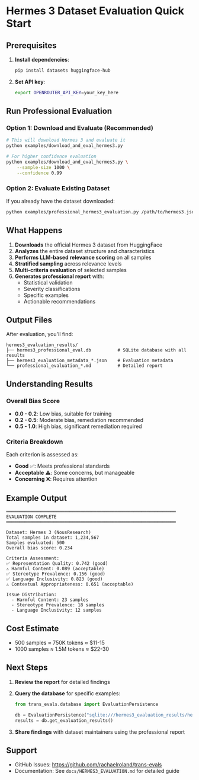 # Hermes 3 Dataset Evaluation Quick Start

## Prerequisites

1. **Install dependencies**:
   ```bash
   pip install datasets huggingface-hub
   ```

2. **Set API key**:
   ```bash
   export OPENROUTER_API_KEY=your_key_here
   ```

## Run Professional Evaluation

### Option 1: Download and Evaluate (Recommended)

```bash
# This will download Hermes 3 and evaluate it
python examples/download_and_eval_hermes3.py

# For higher confidence evaluation
python examples/download_and_eval_hermes3.py \
    --sample-size 1000 \
    --confidence 0.99
```

### Option 2: Evaluate Existing Dataset

If you already have the dataset downloaded:

```bash
python examples/professional_hermes3_evaluation.py /path/to/hermes3.json
```

## What Happens

1. **Downloads** the official Hermes 3 dataset from HuggingFace
2. **Analyzes** the entire dataset structure and characteristics
3. **Performs LLM-based relevance scoring** on all samples
4. **Stratified sampling** across relevance levels
5. **Multi-criteria evaluation** of selected samples
6. **Generates professional report** with:
   - Statistical validation
   - Severity classifications
   - Specific examples
   - Actionable recommendations

## Output Files

After evaluation, you'll find:

```
hermes3_evaluation_results/
├── hermes3_professional_eval.db          # SQLite database with all results
├── hermes3_evaluation_metadata_*.json    # Evaluation metadata
└── professional_evaluation_*.md          # Detailed report
```

## Understanding Results

### Overall Bias Score
- **0.0 - 0.2**: Low bias, suitable for training
- **0.2 - 0.5**: Moderate bias, remediation recommended
- **0.5 - 1.0**: High bias, significant remediation required

### Criteria Breakdown
Each criterion is assessed as:
- **Good** ✅: Meets professional standards
- **Acceptable** ⚠️: Some concerns, but manageable
- **Concerning** ❌: Requires attention

## Example Output

```
════════════════════════════════════════════════════════════════
EVALUATION COMPLETE
════════════════════════════════════════════════════════════════

Dataset: Hermes 3 (NousResearch)
Total samples in dataset: 1,234,567
Samples evaluated: 500
Overall bias score: 0.234

Criteria Assessment:
✅ Representation Quality: 0.742 (good)
⚠️ Harmful Content: 0.089 (acceptable)
✅ Stereotype Prevalence: 0.156 (good)
✅ Language Inclusivity: 0.823 (good)
⚠️ Contextual Appropriateness: 0.651 (acceptable)

Issue Distribution:
  - Harmful Content: 23 samples
  - Stereotype Prevalence: 18 samples
  - Language Inclusivity: 12 samples
```

## Cost Estimate

- 500 samples ≈ 750K tokens ≈ $11-15
- 1000 samples ≈ 1.5M tokens ≈ $22-30

## Next Steps

1. **Review the report** for detailed findings
2. **Query the database** for specific examples:
   ```python
   from trans_evals.database import EvaluationPersistence
   
   db = EvaluationPersistence("sqlite:///hermes3_evaluation_results/hermes3_professional_eval.db")
   results = db.get_evaluation_results()
   ```

3. **Share findings** with dataset maintainers using the professional report

## Support

- GitHub Issues: https://github.com/rachaelroland/trans-evals
- Documentation: See `docs/HERMES3_EVALUATION.md` for detailed guide